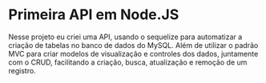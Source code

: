 # Primeira API em Node.JS
Nesse projeto eu criei uma API, usando o sequelize para automatizar a criação de tabelas no banco de dados do MySQL. Além de utilizar o padrão MVC para criar modelos de visualização e controles dos dados, juntamente com o CRUD, facilitando a criação, busca, atualização e remoção de um registro.
